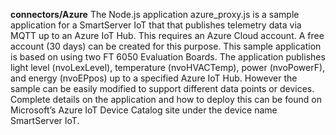 **connectors/Azure**
The Node.js application azure_proxy.js is a sample application for a SmartServer IoT that that publishes telemetry data via MQTT up to an Azure IoT Hub.  This requires an Azure Cloud account.  A free account (30 days) can be created for this purpose.  This sample application is based on using two FT 6050 Evaluation Boards.  The application publishes light level (nvoLexLevel), temperature (nvoHVACTemp), power (nvoPowerF), and energy (nvoEPpos) up to a specified Azure IoT Hub.  However the sample can be easily modified to support different data points or devices.  Complete details on the application and how to deploy this can be found on Microsoft’s Azure IoT Device Catalog site under the device name SmartServer IoT.
 